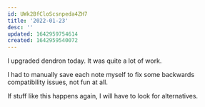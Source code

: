 ```yaml
---
id: UWk2BfCloScsnpeda4ZH7
title: '2022-01-23'
desc: ''
updated: 1642959754614
created: 1642959540072
---
```


I upgraded dendron today. It was quite a lot of work.

I had to manually save each note myself to fix some backwards compatibility issues, not fun at all.

If stuff like this happens again, I will have to look for alternatives.
